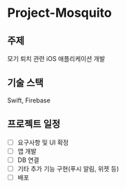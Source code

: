 # Project-Mosquito

## 주제
모기 퇴치 관련 iOS 애플리케이션 개발

## 기술 스택
Swift, Firebase

## 프로젝트 일정
- [ ] 요구사항 및 UI 확정
- [ ] 앱 개발
- [ ] DB 연결
- [ ] 기타 추가 기능 구현(푸시 알림, 위젯 등)
- [ ] 배포

